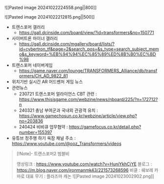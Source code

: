 
![[Pasted image 20241022224558.png||800]]

![[Pasted image 20241022212815.png||500]]


* 트랜스포머 갤러리
	* https://gall.dcinside.com/board/view/?id=transformers&no=150771
* 사이버트론 마이너 갤러리 
	* https://gall.dcinside.com/mgallery/board/lists/?id=cybertron_tf&page=2&search_pos=&s_type=search_subject_memo&s_keyword=%EB%94%94%EC%85%89%ED%8B%B0%EC%BD%98
* 트랜스포머 네이버게임
	*  https://game.naver.com/lounge/TRANSFORMERS_Alliance/db/transformers/CH_AD_9822_81
* 위치기반 실시간 AR 어드벤처 게임 뉴스 
* 관련뉴스
	* 230721 트랜스포머 얼라이언스 CBT 관련 : https://www.thisisgame.com/webzine/news/nboard/225/?n=172712?n
	* 240321 충남 부여군과 국내외 관광객 유치  :  https://www.gamechosun.co.kr/webzine/article/view.php?no=203836 
	* 240424 비비큐 업무협약 : https://gamefocus.co.kr/detail.php?number=155397
*  유튜브 정주행 하기 
  옥잠 채널 주소 : https://www.youtube.com/@ooz_Transformers/videos

>[!Note]- 트랜스포머2 범블비 
>
>영상링크 : https://www.youtube.com/watch?v=HuniYkhCjYE
>블로그 : https://m.blog.naver.com/ironmanmk43/221573268596
>비클 : 쉐보레 카마로
>대표 무기 : 플라즈마 캐논
>![[Pasted image 20241023002902.png]]
		


